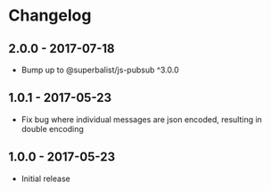 # Changelog

## 2.0.0 - 2017-07-18

* Bump up to @superbalist/js-pubsub ^3.0.0

## 1.0.1 - 2017-05-23

* Fix bug where individual messages are json encoded, resulting in double encoding

## 1.0.0 - 2017-05-23

* Initial release
